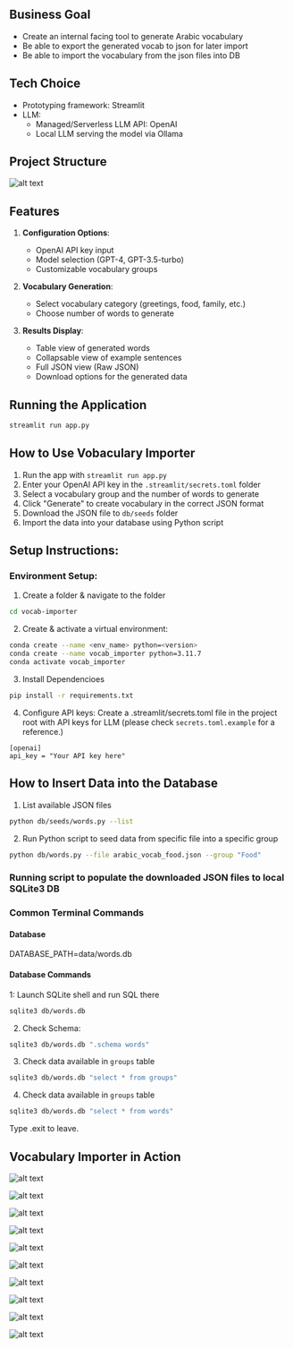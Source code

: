 ## Business Goal

* Create an internal facing tool to generate Arabic vocabulary 
* Be able to export the generated vocab to json for later import
* Be able to import the vocabulary from the json files into DB


## Tech Choice

* Prototyping framework: Streamlit
* LLM: 
    * Managed/Serverless LLM API: OpenAI
    * Local LLM serving the model via Ollama

## Project Structure

![alt text](screenshots/folder-structure.png)

## Features

1. **Configuration Options**:
   - OpenAI API key input
   - Model selection (GPT-4, GPT-3.5-turbo)
   - Customizable vocabulary groups

2. **Vocabulary Generation**:
   - Select vocabulary category (greetings, food, family, etc.)
   - Choose number of words to generate

3. **Results Display**:
   - Table view of generated words
   - Collapsable view of example sentences
   - Full JSON view (Raw JSON)
   - Download options for the generated data

## Running the Application

```sh
streamlit run app.py
```

## How to Use Vobaculary Importer

1. Run the app with `streamlit run app.py`
2. Enter your OpenAI API key in the `.streamlit/secrets.toml` folder
3. Select a vocabulary group and the number of words to generate
4. Click "Generate" to create vocabulary in the correct JSON format
5. Download the JSON file to `db/seeds` folder
6. Import the data into your database using Python script 

## Setup Instructions:

### Environment Setup: 
1. Create a folder & navigate to the folder
```sh
cd vocab-importer
```
2. Create & activate a virtual environment:
```sh
conda create --name <env_name> python=<version>
conda create --name vocab_importer python=3.11.7
conda activate vocab_importer
```
3. Install Dependencioes
```sh
pip install -r requirements.txt
```
4. Configure API keys: 
Create a .streamlit/secrets.toml file in the project root with API keys for LLM (please check `secrets.toml.example` for a reference.)

```
[openai]
api_key = "Your API key here"
```
## How to Insert Data into the Database

1. List available JSON files
```sh
python db/seeds/words.py --list
```

2. Run Python script to seed data from specific file into a specific group
```sh
python db/words.py --file arabic_vocab_food.json --group "Food"
```

### Running script to populate the downloaded JSON files to local SQLite3 DB


### Common Terminal Commands

#### Database
DATABASE_PATH=data/words.db

#### Database Commands

1: Launch SQLite shell and run SQL there
```sh
sqlite3 db/words.db
```

2. Check Schema:
```sh
sqlite3 db/words.db ".schema words"
```

3. Check data available in `groups` table
```sh
sqlite3 db/words.db "select * from groups"
```

4. Check data available in `groups` table
```sh
sqlite3 db/words.db "select * from words"
```

Type .exit to leave.

## Vocabulary Importer in Action

![alt text](screenshots/light-mode.png)

![alt text](screenshots/dark-mode.png)

![alt text](screenshots/image.png)

![alt text](screenshots/image-1.png)

![alt text](screenshots/image-2.png)

![alt text](screenshots/image-3.png)

![alt text](screenshots/image-4.png)

![alt text](screenshots/image-5.png)

![alt text](screenshots/image-6.png)

![alt text](screenshots/image-7.png)









